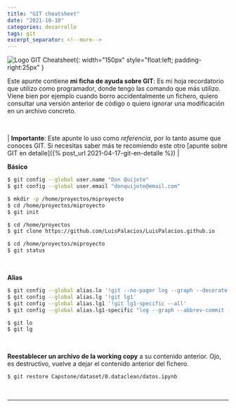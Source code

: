```yaml
---
title: "GIT cheatsheet"
date: "2021-10-10"
categories: desarrollo
tags: git
excerpt_separator: <!--more-->
---
```


![Logo GIT Cheatsheet](/assets/img/posts/logo-git-cheatsheet.svg){: width="150px" style="float:left; padding-right:25px" } 

Este apunte contiene **mi ficha de ayuda sobre GIT**: Es mi hoja recordatorio que utilizo como programador, donde tengo las comando que más utilizo. Viene bien por ejemplo cuando borro accidentalmente un fichero, quiero consultar una versión anterior de código o quiero ignorar una modificación en un archivo concreto.

<br clear="left"/>
<!--more-->

| **Importante**: Este apunte lo uso como *referencia*, por lo tanto asume que conoces GIT. Si necesitas saber más te recomiendo este otro [apunte sobre GIT en detalle]({% post_url 2021-04-17-git-en-detalle %}) |


**Básico**

```zsh
$ git config --global user.name "Don Quijote"
$ git config --global user.email "donquijote@email.com"

$ mkdir -p /home/proyectos/miproyecto
$ cd /home/proyectos/miproyecto
$ git init

$ cd /home/proyectos
$ git clone https://github.com/LuisPalacios/LuisPalacios.github.io

$ cd /home/proyectos/miproyecto
$ git status
```

<br/>

**Alias**

```zsh
$ git config --global alias.lo '!git --no-pager log --graph --decorate --pretty=oneline --abbrev-commit'
$ git config --global alias.lg '!git lg1'
$ git config --global alias.lg1 '!git lg1-specific --all'
$ git config --global alias.lg1-specific "log --graph --abbrev-commit --decorate --format=format:'%C(bold blue)%h%C(reset) - %C(bold green)(%ar)%C(reset) %s - %an %C(blue)%d%C(reset)'"
```

```zsh
$ git lo
$ git lg
```

<br/>

**Reestablecer un archivo de la working copy** a su contenido anterior. Ojo, es destructivo, vuelve a dejar el contenido anterior del fichero. 

```zsh
$ git restore Capstone/dataset/0.dataclean/datos.ipynb
```


<br/>

----

<br/>
